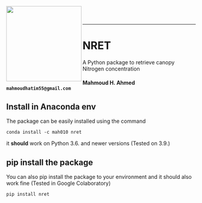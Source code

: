 <p><img src="https://github.com/Mahmoud-H97/NRET/assets/65749493/e87fa3a6-e5e3-45ac-a747-c5d4d58664cf" style="width:200px; hight:200px;" align="left" />
</p>

<br/>
<br/>

---
# NRET
A Python package to retrieve canopy Nitrogen concentration 
#### Mahmoud H. Ahmed ``mahmoudhatim55@gmail.com``

## Install in Anaconda env

The package can be easily installed using the command

`conda install -c mah010 nret`

it **should** work on Python 3.6. and newer versions (Tested on 3.9.)

## pip install the package

You can also pip install the package to your environment and it should also work fine (Tested in Google Colaboratory)

`pip install nret`

